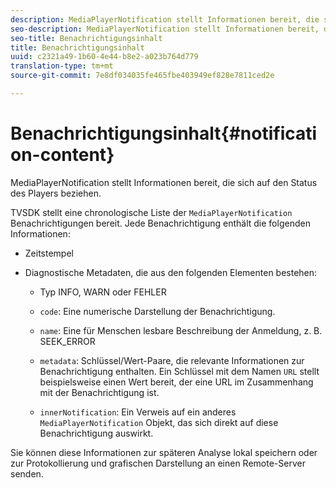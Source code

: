 ```yaml
---
description: MediaPlayerNotification stellt Informationen bereit, die sich auf den Status des Players beziehen.
seo-description: MediaPlayerNotification stellt Informationen bereit, die sich auf den Status des Players beziehen.
seo-title: Benachrichtigungsinhalt
title: Benachrichtigungsinhalt
uuid: c2321a49-1b60-4e44-b8e2-a023b764d779
translation-type: tm+mt
source-git-commit: 7e8df034035fe465fbe403949ef828e7811ced2e

---
```



# Benachrichtigungsinhalt{#notification-content}

MediaPlayerNotification stellt Informationen bereit, die sich auf den Status des Players beziehen.

TVSDK stellt eine chronologische Liste der `MediaPlayerNotification` Benachrichtigungen bereit. Jede Benachrichtigung enthält die folgenden Informationen:

* Zeitstempel
* Diagnostische Metadaten, die aus den folgenden Elementen bestehen:

   * Typ INFO, WARN oder FEHLER
   * `code`: Eine numerische Darstellung der Benachrichtigung.
   * `name`: Eine für Menschen lesbare Beschreibung der Anmeldung, z. B. SEEK_ERROR
   * `metadata`: Schlüssel/Wert-Paare, die relevante Informationen zur Benachrichtigung enthalten. Ein Schlüssel mit dem Namen `URL` stellt beispielsweise einen Wert bereit, der eine URL im Zusammenhang mit der Benachrichtigung ist.

   * `innerNotification`: Ein Verweis auf ein anderes `MediaPlayerNotification` Objekt, das sich direkt auf diese Benachrichtigung auswirkt.

Sie können diese Informationen zur späteren Analyse lokal speichern oder zur Protokollierung und grafischen Darstellung an einen Remote-Server senden.

